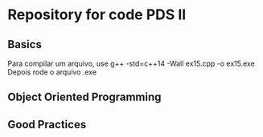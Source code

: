 # Repository for code PDS II

## Basics

Para compilar um arquivo, use
g++ -std=c++14 -Wall ex15.cpp -o ex15.exe
Depois rode o arquivo .exe

## Object Oriented Programming

## Good Practices